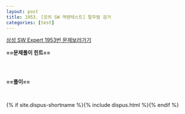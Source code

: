 ```yaml
---
layout: post
title: 1953. [모의 SW 역량테스트] 탈주범 검거
categories: [test]
---
```

[삼성 SW Expert 1953번 문제보러가기](https://swexpertacademy.com/main/code/problem/problemDetail.do?contestProbId=AV5PpLlKAQ4DFAUq)

**==문제풀이 힌트==**<br>

<br>

```cpp

```

**==풀이==**<br>

<br>

{% if site.dispus-shortname %}{% include dispus.html %}{% endif %}